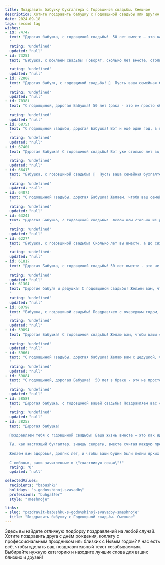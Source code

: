 ```yaml
---
title: Поздравить бабушку бухгалтера с Годовщиной свадьбы. Смешное
description: Хотите поздравить бабушку с Годовщиной свадьбы или другим праздником? Наш ИИ создаст незабываемое поздравление, а вы обязательно выделитесь среди других.  
date: 2024-09-18
tags: second tag
wishes:
- id: 74745
  text: "Дорогая бабушка, с годовщиной свадьбы!  50 лет вместе — это как идеально сведенный баланс на вашем бухгалтерском балансе: стабильно, прибыльно и, главное, без дебета с кредитом! 😉🎉
  "
  rating: "undefined"
  updated: "null"
- id: 73258
  text: "Бабушка, с юбилеем свадьбы! Говорят, сколько лет вместе, столько и миллионов рублей на вашем счету! Поздравляю! Пусть дальше каждый день будет как отчетный баланс - с прибылью, стабильностью и без красных цифр!
  "
  rating: "undefined"
  updated: "null"
- id: 72006
  text: "Дорогая бабуля, с годовщиной свадьбы! 🎉  Пусть ваша семейная бухгалтерия всегда будет в плюсе, а любовь - в дебете! 😉 Желаем вам крепкого здоровья, чтобы и дальше радовать нас своим умением \"вести семейный бюджет\" с юмором и любовью!
  "
  rating: "undefined"
  updated: "null"
- id: 70383
  text: "С годовщиной, дорогая Бабушка! 50 лет брака - это не просто юбилей, это доказательство того, что ты умеешь не только вести бухгалтерию, но и управлять семейным бюджетом, и это куда сложнее! 😂  Желаю вам с Дедушкой еще долгих лет совместной жизни и чтобы \"прибыль\" в виде любви и счастья только росла! 🎉
  "
  rating: "undefined"
  updated: "null"
- id: 68753
  text: "С годовщиной свадьбы, дорогая Бабушка! Вот и ещё один год, в котором ты доказала, что справиться с семейным бюджетом и с мужем - задачи одинаково сложные, но ты, как настоящий профессиональный бухгалтер, успешно балансируешь эти дебиты и кредиты!  🥳🎉
  "
  rating: "undefined"
  updated: "null"
- id: 67406
  text: "Дорогая Бабушка! С годовщиной свадьбы! Вот уже столько лет вы, как две половинки одной бухгалтерской справки, идеально дополняете друг друга! Желаем вам, чтобы ваши семейные счета всегда были в плюсе, а любовь оставалась прибыльной инвестицией!  🥂
  "
  rating: "undefined"
  updated: "null"
- id: 66417
  text: "Бабушка, с годовщиной свадьбы! 🥳  Пусть ваша семейная бухгалтерия всегда будет в плюсе, а дебет с кредитом сходятся без лишних нервов! 😜
  "
  rating: "undefined"
  updated: "null"
- id: 64873
  text: "С годовщиной свадьбы, дорогая Бабушка! Желаем, чтобы ваш семейный бюджет рос не только благодаря вашей бухгалтерской хватке, но и благодаря любви, которая, как известно, всегда в плюсе! 😉
  "
  rating: "undefined"
  updated: "null"
- id: 63248
  text: "Дорогая Бабушка, с годовщиной свадьбы!  Желаю вам столько же радости, сколько цифр в вашей бухгалтерской отчетности! Пусть ваша любовь будет такой же крепкой и стабильной, как курс доллара в 90-х!
  "
  rating: "undefined"
  updated: "null"
- id: 62277
  text: "Бабушка, с годовщиной свадьбы! Сколько лет вы вместе, а до сих пор не устали считать деньги?  😄  Желаем, чтобы ваша семейная касса всегда была полна, а ваши любовные балансы – в плюсе!  🎉
  "
  rating: "undefined"
  updated: "null"
- id: 61815
  text: "Дорогая Бабушка, с годовщиной свадьбы! 50 лет вместе - это не просто дата, это уже государственный бюджет! Надеюсь, ты и Дедушка все эти годы успешно балансировали свои отношения, как ты балансируешь счета в своей бухгалтерии. Желаю, чтобы ваша любовь была вечной, как годовой отчет, и чтобы семейный бюджет всегда оставался в плюсе! 🎉🥂
  "
  rating: "undefined"
  updated: "null"
- id: 61304
  text: "Дорогие бабуля и дедушка! С годовщиной свадьбы! Желаем вам, чтобы ваши семейные счета всегда были в плюсе, а любовь - в дебете! Пусть ваши годы  будут полны счастья, а бюджет - богатством, как после удачной бухгалтерской отчетности!
  "
  rating: "undefined"
  updated: "null"
- id: 60796
  text: "Бабушка, с годовщиной свадьбы! Поздравляем с очередным годом, проведенным в мирном сожительстве! Надеемся, что вы по-прежнему мастерски ведете семейный бюджет, как настоящая бухгалтер-асс! 😄  Желаем, чтобы ваши отношения были такими же крепкими и стабильными, как баланс на вашем счету. 🎉
  "
  rating: "undefined"
  updated: "null"
- id: 59894
  text: "Дорогая Бабушка! С годовщиной свадьбы! Желаю вам, чтобы ваши семейные счета всегда были в плюсе, а бюджет - в дефиците от любви! Пусть ваш дом будет полон радости, а ваши пенсии — деньгами! 😉
  "
  rating: "undefined"
  updated: "null"
- id: 59663
  text: "С годовщиной свадьбы, дорогая бабушка! Желаю вам с дедушкой, чтобы ваш бюджет всегда был в плюсе, как ваша бухгалтерская отчетность, и чтобы любовь ваша крепла с каждым годом, как рубль к доллару! 😉
  "
  rating: "undefined"
  updated: "null"
- id: 59084
  text: "С годовщиной, дорогая Бабушка!  50 лет в браке - это не просто дата, это  результат  упорного труда,  отличных организаторских способностей и, конечно же,  непоколебимой любви!  Кстати,  как у вас с  балансом  в семейном бюджете?  Надеюсь,  у вас все  сходится,  как у настоящего бухгалтера! 😉
  "
  rating: "undefined"
  updated: "null"
- id: 58589
  text: "Дорогая бабушка, с годовщиной вашей свадьбы! Поздравляем вас с такой важной датой! Желаем вам, чтобы ваша семейная бухгалтерия всегда была в плюсе, а любовь росла как прибыль на вашем счету! 🎉🥂
  "
  rating: "undefined"
  updated: "null"
- id: 38255
  text: "Дорогая бабушка!
  
  Поздравляем тебя с годовщиной свадьбы! Ваша жизнь вместе — это как идеальная отчетность: всегда в балансе, без ошибок и с хорошими \"дивидендами\" в виде любви и тепла!
  
  Ты, как настоящий бухгалтер, знаешь секреты, вместе считая каждую прекрасную минуту и каждый прожитый день. Пусть ваша совместная жизнь будет как хорошо сложенный баланс — без дефицита счастья и в избытке радости!
  
  Желаем вам здоровья, долгих лет, и чтобы ваши будни были полны ярких \"проводок\" счастья!
  
  С любовью, ваши зачисленные в \"счастливую семью\"!"
  rating: "0"
  updated: "null"

selectedValues:
  recipients: "babushku"
  holidays: "s-godovshinoj-svavadby"
  professions: "buhgalter"
  style: "smeshnoje"

links:
- slug: "pozdravit-babushku-s-godovshinoj-svavadby-smeshnoje"
  title: "Поздравить бабушку с Годовщиной свадьбы. Смешное"
---
```


Здесь вы найдете отличную подборку поздравлений на любой случай. 
Хотите поздравить друга с днём рождения, коллегу с профессиональным праздником или близких с Новым годом? У нас есть всё, чтобы сделать ваш поздравительный текст незабываемым. Выбирайте нужную категорию и находите лучшие слова для ваших близких и друзей!
